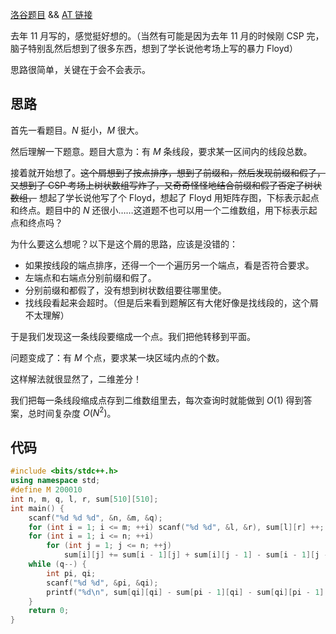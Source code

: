 [洛谷题目](https://www.luogu.com.cn/problem/AT_abc106_d) && [AT 链接](https://atcoder.jp/contests/abc106/tasks/abc106_d)

去年 11 月写的，感觉挺好想的。（当然有可能是因为去年 11 月的时候刚 CSP 完，脑子特别乱然后想到了很多东西，想到了学长说他考场上写的暴力 Floyd）

思路很简单，关键在于会不会表示。

## 思路

首先一看题目。$N$ 挺小，$M$ 很大。

然后理解一下题意。题目大意为：有 $M$ 条线段，要求某一区间内的线段总数。

接着就开始想了。~~这个屑想到了按点排序，想到了前缀和，然后发现前缀和假了，又想到了 CSP 考场上树状数组写炸了，又奇奇怪怪地结合前缀和假了否定了树状数组，~~ 想起了学长说他写了个 Floyd，想起了 Floyd 用矩阵存图，下标表示起点和终点。题目中的 $N$ 还很小……这道题不也可以用一个二维数组，用下标表示起点和终点吗？

为什么要这么想呢？以下是这个屑的思路，应该是没错的：

+ 如果按线段的端点排序，还得一个一个遍历另一个端点，看是否符合要求。
+ 左端点和右端点分别前缀和假了。
+ 分别前缀和都假了，没有想到树状数组要往哪里使。
+ 找线段看起来会超时。（但是后来看到题解区有大佬好像是找线段的，这个屑不太理解）

于是我们发现这一条线段要缩成一个点。我们把他转移到平面。

问题变成了：有 $M$ 个点，要求某一块区域内点的个数。

这样解法就很显然了，二维差分！

我们把每一条线段缩成点存到二维数组里去，每次查询时就能做到 $O(1)$ 得到答案，总时间复杂度 $O(N^2)$。

## 代码

```cpp
#include <bits/stdc++.h>
using namespace std;
#define M 200010
int n, m, q, l, r, sum[510][510];
int main() {
	scanf("%d %d %d", &n, &m, &q);
	for (int i = 1; i <= m; ++i) scanf("%d %d", &l, &r), sum[l][r] ++;
	for (int i = 1; i <= n; ++i)
		for (int j = 1; j <= n; ++j) 
			sum[i][j] += sum[i - 1][j] + sum[i][j - 1] - sum[i - 1][j - 1];
	while (q--) {
		int pi, qi;
		scanf("%d %d", &pi, &qi);
		printf("%d\n", sum[qi][qi] - sum[pi - 1][qi] - sum[qi][pi - 1] + sum[pi - 1][pi - 1]);
	}
	return 0;
}
```
